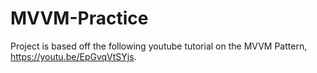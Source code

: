 # MVVM-Practice
Project is based off the following youtube tutorial on the MVVM Pattern, https://youtu.be/EpGvqVtSYjs. 

